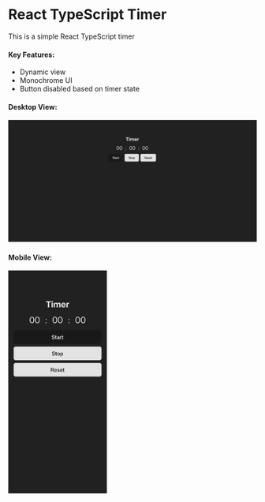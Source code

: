 # React TypeScript Timer

This is a simple React TypeScript timer

#### Key Features:

- Dynamic view
- Monochrome UI
- Button disabled based on timer state

#### Desktop View:

<img src="/src/assets/desktop-view.png" width="600"/>

#### Mobile View:

<img src="/src/assets/mobile-view.png" width="200"/>
